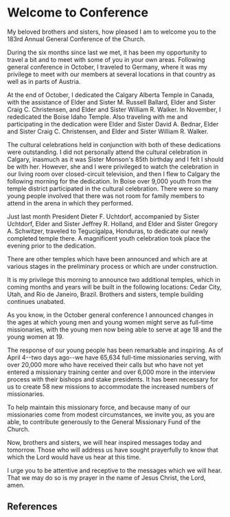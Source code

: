 # Welcome to Conference

My beloved brothers and sisters, how pleased I am to welcome you to the 183rd
Annual General Conference of the Church.

During the six months since last we met, it has been my opportunity to travel
a bit and to meet with some of you in your own areas. Following general
conference in October, I traveled to Germany, where it was my privilege to
meet with our members at several locations in that country as well as in parts
of Austria.

At the end of October, I dedicated the Calgary Alberta Temple in Canada, with
the assistance of Elder and Sister M. Russell Ballard, Elder and Sister Craig
C. Christensen, and Elder and Sister William R. Walker. In November, I
rededicated the Boise Idaho Temple. Also traveling with me and participating
in the dedication were Elder and Sister David A. Bednar, Elder and Sister
Craig C. Christensen, and Elder and Sister William R. Walker.

The cultural celebrations held in conjunction with both of these dedications
were outstanding. I did not personally attend the cultural celebration in
Calgary, inasmuch as it was Sister Monson's 85th birthday and I felt I should
be with her. However, she and I were privileged to watch the celebration in
our living room over closed-circuit television, and then I flew to Calgary the
following morning for the dedication. In Boise over 9,000 youth from the
temple district participated in the cultural celebration. There were so many
young people involved that there was not room for family members to attend in
the arena in which they performed.

Just last month President Dieter F. Uchtdorf, accompanied by Sister Uchtdorf,
Elder and Sister Jeffrey R. Holland, and Elder and Sister Gregory A.
Schwitzer, traveled to Tegucigalpa, Honduras, to dedicate our newly completed
temple there. A magnificent youth celebration took place the evening prior to
the dedication.

There are other temples which have been announced and which are at various
stages in the preliminary process or which are under construction.

It is my privilege this morning to announce two additional temples, which in
coming months and years will be built in the following locations: Cedar City,
Utah, and Rio de Janeiro, Brazil. Brothers and sisters, temple building
continues unabated.

As you know, in the October general conference I announced changes in the ages
at which young men and young women might serve as full-time missionaries, with
the young men now being able to serve at age 18 and the young women at 19.

The response of our young people has been remarkable and inspiring. As of
April 4--two days ago--we have 65,634 full-time missionaries serving, with
over 20,000 more who have received their calls but who have not yet entered a
missionary training center and over 6,000 more in the interview process with
their bishops and stake presidents. It has been necessary for us to create 58
new missions to accommodate the increased numbers of missionaries.

To help maintain this missionary force, and because many of our missionaries
come from modest circumstances, we invite you, as you are able, to contribute
generously to the General Missionary Fund of the Church.

Now, brothers and sisters, we will hear inspired messages today and tomorrow.
Those who will address us have sought prayerfully to know that which the Lord
would have us hear at this time.

I urge you to be attentive and receptive to the messages which we will hear.
That we may do so is my prayer in the name of Jesus Christ, the Lord, amen.

## References

